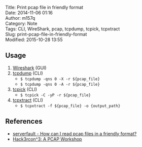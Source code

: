 Title: Print pcap file in friendly format  
Date: 2014-11-06 01:16  
Author: m157q  
Category: Note  
Tags: CLI, WireShark, pcap, tcpdump, tcpick, tcpxtract  
Slug: print-pcap-file-in-friendly-format  
Modified: 2015-10-28 13:55  
  
  
## Usage  
  
1. [Wireshark](https://www.wireshark.org/) (GUI)  
2. [tcpdump](http://www.tcpdump.org/) (CLI)  
    + `$ tcpdump -qns 0 -X -r ${pcap_file}`  
    + `$ tcpdump -qns 0 -A -r ${pcap_file}`  
3. [tcpick](http://tcpick.sourceforge.net/) (CLI)  
    + `$ tcpick -C -yP -r ${pcap_file}`  
4. [tcpxtract](http://tcpxtract.sourceforge.net/) (CLI)  
    + `$ tcpxtract -f ${pcap_file} -o {output_path}`  
  
## References  
  
+ [serverfault - How can I read pcap files in a friendly format?](http://serverfault.com/questions/38626/how-can-i-read-pcap-files-in-a-friendly-format)  
+ [Hack3rcon^3: A PCAP Workshop](http://sickbits.net/other/pcapworksheet.txt)  
